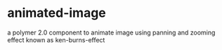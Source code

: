 # animated-image
a polymer 2.0 component to animate image using panning and zooming effect known as ken-burns-effect
